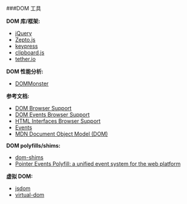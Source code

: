###DOM 工具

**DOM 库/框架:**

<ul>
<li><a href="http://jquery.com/">jQuery</a></li>
<li><a href="http://zeptojs.com/">Zepto.js</a></li>
<li><a href="http://dmauro.github.io/Keypress/">keypress</a></li>
<li><a href="http://zenorocha.github.io/clipboard.js/">clipboard.js</a></li>
<li><a href="http://tether.io/docs/welcome/">tether.io</a></li>
</ul>

**DOM 性能分析:**

<ul>
<li><a href="http://mir.aculo.us/dom-monster/">DOMMonster</a></li>
</ul>

**参考文档:**

<ul>
<li><a href="http://www.webbrowsercompatibility.com/dom/desktop/">DOM Browser Support</a></li>
<li><a href="http://www.webbrowsercompatibility.com/dom-events/desktop/">DOM Events Browser Support</a></li>
<li><a href="http://www.webbrowsercompatibility.com/html-interfaces/desktop/">HTML Interfaces Browser Support</a></li>
<li><a href="https://html.spec.whatwg.org/#events-2">Events</a></li>
<li><a href="https://developer.mozilla.org/en-US/docs/Web/API/Document_Object_Model">MDN Document Object Model (DOM)</a></li>
</ul>

**DOM polyfills/shims:**

<ul>
<li><a href="https://github.com/necolas/dom-shims">dom-shims</a></li>
<li><a href="https://github.com/jquery/PEP">Pointer Events Polyfill: a unified event system for the web platform</a></li>
</ul>

**虚拟 DOM:**

<ul>
<li><a href="https://github.com/tmpvar/jsdom">jsdom</a></li>
<li><a href="https://github.com/Matt-Esch/virtual-dom">virtual-dom</a></li>
</ul>